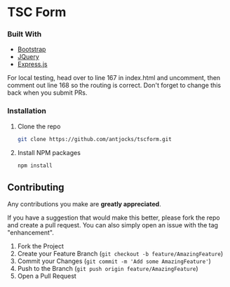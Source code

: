# TSC Form

### Built With

* [Bootstrap](https://getbootstrap.com)
* [JQuery](https://jquery.com)
* [Express.js](https://expressjs.com/)

For local testing, head over to line 167 in index.html and uncomment, then comment out line 168 so the routing is correct. Don't forget to change this back when you submit PRs.

### Installation


1. Clone the repo
   ```sh
   git clone https://github.com/antjocks/tscform.git
   ```
2. Install NPM packages
   ```sh
   npm install
   ```
   
## Contributing

Any contributions you make are **greatly appreciated**.

If you have a suggestion that would make this better, please fork the repo and create a pull request. You can also simply open an issue with the tag "enhancement".

1. Fork the Project
2. Create your Feature Branch (`git checkout -b feature/AmazingFeature`)
3. Commit your Changes (`git commit -m 'Add some AmazingFeature'`)
4. Push to the Branch (`git push origin feature/AmazingFeature`)
5. Open a Pull Request


